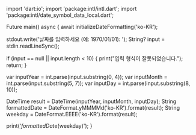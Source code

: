 import 'dart:io';
import 'package:intl/intl.dart';
import 'package:intl/date_symbol_data_local.dart';

Future<void> main() async {
  await initializeDateFormatting('ko-KR');

  stdout.write('날짜를 입력하세요 (예: 1970/01/01): ');
  String? input = stdin.readLineSync();

  if (input == null || input.length < 10) {
    print("입력 형식이 잘못되었습니다.");
    return;
  }

  var inputYear = int.parse(input.substring(0, 4));
  var inputMonth = int.parse(input.substring(5, 7));
  var inputDay = int.parse(input.substring(8, 10));

  DateTime result = DateTime(inputYear, inputMonth, inputDay);
  String formattedDate = DateFormat.yMMMMd('ko-KR').format(result);
  String weekday = DateFormat.EEEE('ko-KR').format(result);

  print('$formattedDate ($weekday)');
}